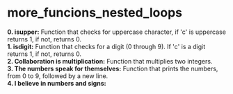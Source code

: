 # more_funcions_nested_loops
**0. isupper:**
Function that checks for uppercase character, if 'c' is uppercase returns 1, if not, returns 0.
<br>
**1. isdigit:**
Function that checks for a digit (0 through 9). If 'c' is a digit returns 1, if not, returns 0.
<br>
**2. Collaboration is multiplication:**
Function that multiplies two integers.
<br>
**3. The numbers speak for themselves:**
Function that prints the numbers, from 0 to 9, followed by a new line.
<br>
**4. I believe in numbers and signs:**

